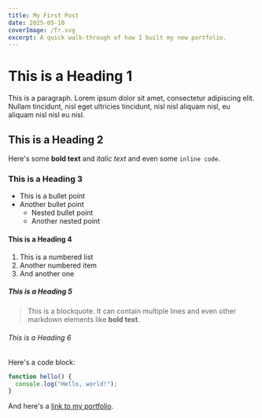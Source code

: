 ```yaml
---
title: My First Post
date: 2025-05-10
coverImage: /fr.svg
excerpt: A quick walk-through of how I built my new portfolio.
---
```


# This is a Heading 1

This is a paragraph. Lorem ipsum dolor sit amet, consectetur adipiscing elit. Nullam tincidunt, nisl eget ultricies tincidunt, nisl nisl aliquam nisl, eu aliquam nisl nisl eu nisl.

## This is a Heading 2

Here's some **bold text** and *italic text* and even some `inline code`.

### This is a Heading 3

- This is a bullet point
- Another bullet point
  - Nested bullet point
  - Another nested point

#### This is a Heading 4

1. This is a numbered list
2. Another numbered item
3. And another one

##### This is a Heading 5

> This is a blockquote. It can contain multiple lines and even other markdown elements like **bold text**.

###### This is a Heading 6

Here's a code block:

```javascript
function hello() {
  console.log("Hello, world!");
}
```

And here's a [link to my portfolio](https://example.com).